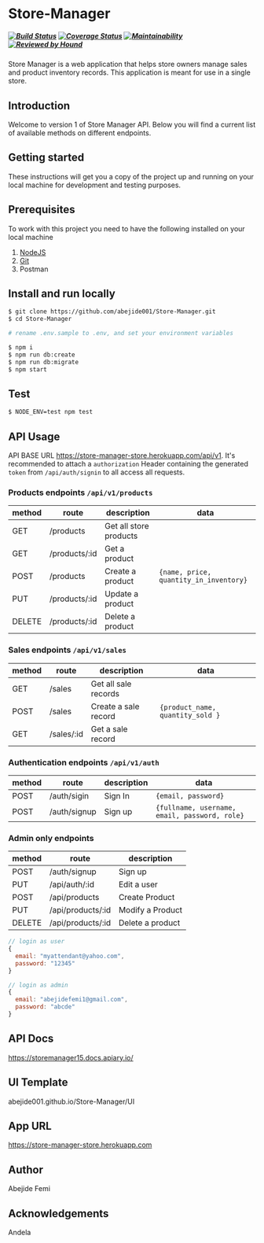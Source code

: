 # Store-Manager
##### [![Build Status](https://travis-ci.org/abejide001/Store-Manager.svg?branch=develop)](https://travis-ci.org/abejide001/Store-Manager) [![Coverage Status](https://coveralls.io/repos/github/abejide001/Store-Manager/badge.svg?branch=develop)](https://coveralls.io/github/abejide001/Store-Manager?branch=develop) [![Maintainability](https://api.codeclimate.com/v1/badges/d32f77dfa95a6cff5083/maintainability)](https://codeclimate.com/github/abejide001/Store-Manager/maintainability) [![Reviewed by Hound](https://img.shields.io/badge/Reviewed_by-Hound-8E64B0.svg)](https://houndci.com)
Store Manager is a web application that helps store owners manage sales and product inventory records. This application is meant for use in a single store.

## Introduction

Welcome to version 1 of Store Manager API. Below you will find a current list of available methods on different endpoints.

## Getting started

These instructions will get you a copy of the project up and running on your local machine for development and testing purposes.

## Prerequisites

To work with this project you need to have the following installed on your local machine

1. [NodeJS](https://nodejs.org)
2. [Git](https://git-scm.com/downloads)
3. Postman

## Install and run locally

```bash
$ git clone https://github.com/abejide001/Store-Manager.git
$ cd Store-Manager

# rename .env.sample to .env, and set your environment variables

$ npm i
$ npm run db:create
$ npm run db:migrate
$ npm start
```

## Test

```bash
$ NODE_ENV=test npm test
```

## API Usage

API BASE URL https://store-manager-store.herokuapp.com/api/v1. It's recommended to attach a `authorization` Header containing the generated `token` from `/api/auth/signin` to all access all requests.

### Products endpoints `/api/v1/products`

| method | route          | description             | data                                 |
| ------ | -------------- | ----------------------- | ------------------------------------ |
| GET    | /products      | Get all store products  |                                      |
| GET    | /products/:id  | Get a product           |                                      |
| POST   | /products      | Create a product        |`{name, price, quantity_in_inventory}`|
| PUT    | /products/:id  | Update a product        |                                      |
| DELETE | /products/:id  | Delete a product        |                                      |

### Sales endpoints `/api/v1/sales`

| method | route            | description          | data                            |
| ------ | ---------------- | -------------------- | ------------------------------- |
| GET    | /sales           | Get all sale records |                                 |
| POST   | /sales           | Create a sale record | `{product_name, quantity_sold }`|             
| GET    | /sales/:id       | Get a sale record    |                                 |


### Authentication endpoints `/api/v1/auth`

| method | route        | description               | data                                          |
| ------ | ------------ | ------------------------- | ----------------------------------------------|
| POST   | /auth/sigin  | Sign In                   | `{email, password}`                           |
| POST   | /auth/signup | Sign up                   | `{fullname, username, email, password, role}` |
### Admin only endpoints 

| method | route            | description               | 
| ------ | -----------------| ------------------------- |
| POST   | /auth/signup     | Sign up                   |
| PUT    | /api/auth/:id    | Edit a user               |
| POST   | /api/products    | Create Product            |
| PUT    | /api/products/:id| Modify a Product          |
| DELETE | /api/products/:id| Delete a product          |



```javascript
// login as user
{
  email: "myattendant@yahoo.com",
  password: "12345"
}

// login as admin
{
  email: "abejidefemi1@gmail.com",
  password: "abcde"
}
```
## API Docs
https://storemanager15.docs.apiary.io/
## UI Template
abejide001.github.io/Store-Manager/UI
## App URL
https://store-manager-store.herokuapp.com
## Author
Abejide Femi
## Acknowledgements
Andela
